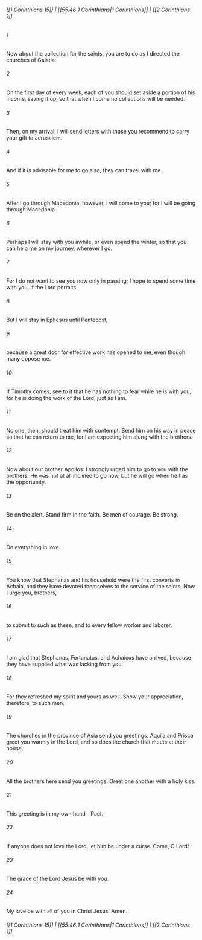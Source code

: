 
###### [[1 Corinthians 15]] | [[55.46 1 Corinthians|1 Corinthians]] | [[2 Corinthians 1]]

###### 1
Now about the collection for the saints, you are to do as I directed the churches of Galatia:
###### 2
On the first day of every week, each of you should set aside a portion of his income, saving it up, so that when I come no collections will be needed.
###### 3
Then, on my arrival, I will send letters with those you recommend to carry your gift to Jerusalem.
###### 4
And if it is advisable for me to go also, they can travel with me.
###### 5
After I go through Macedonia, however, I will come to you; for I will be going through Macedonia.
###### 6
Perhaps I will stay with you awhile, or even spend the winter, so that you can help me on my journey, wherever I go.
###### 7
For I do not want to see you now only in passing; I hope to spend some time with you, if the Lord permits.
###### 8
But I will stay in Ephesus until Pentecost,
###### 9
because a great door for effective work has opened to me, even though many oppose me.
###### 10
If Timothy comes, see to it that he has nothing to fear while he is with you, for he is doing the work of the Lord, just as I am.
###### 11
No one, then, should treat him with contempt. Send him on his way in peace so that he can return to me, for I am expecting him along with the brothers.
###### 12
Now about our brother Apollos: I strongly urged him to go to you with the brothers. He was not at all inclined to go now, but he will go when he has the opportunity.
###### 13
Be on the alert. Stand firm in the faith. Be men of courage. Be strong.
###### 14
Do everything in love.
###### 15
You know that Stephanas and his household were the first converts in Achaia, and they have devoted themselves to the service of the saints. Now I urge you, brothers,
###### 16
to submit to such as these, and to every fellow worker and laborer.
###### 17
I am glad that Stephanas, Fortunatus, and Achaicus have arrived, because they have supplied what was lacking from you.
###### 18
For they refreshed my spirit and yours as well. Show your appreciation, therefore, to such men.
###### 19
The churches in the province of Asia send you greetings. Aquila and Prisca greet you warmly in the Lord, and so does the church that meets at their house.
###### 20
All the brothers here send you greetings. Greet one another with a holy kiss.
###### 21
This greeting is in my own hand—Paul.
###### 22
If anyone does not love the Lord, let him be under a curse. Come, O Lord!
###### 23
The grace of the Lord Jesus be with you.
###### 24
My love be with all of you in Christ Jesus. Amen.

###### [[1 Corinthians 15]] | [[55.46 1 Corinthians|1 Corinthians]] | [[2 Corinthians 1]]
